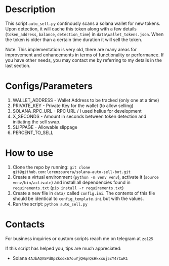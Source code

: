 # Description

This script `auto_sell.py` continously scans a solana wallet for new tokens. Upon detection, it will cache this token along with a few details (`token_address`, `balance`, `detection_time`) in `data\wallet_tokens.json`. When the token is older than a certain time duration it will sell the token.

Note: This implementation is very old, there are many areas for improvement and enhancements in terms of functionality or performance. If you have other needs, you may contact me by referring to my details in the last section.


# Configs/Parameters

1. WALLET_ADDRESS - Wallet Address to be tracked (only one at a time)
2. PRIVATE_KEY - Private Key for the wallet (to allow selling)
3. SOLANA_RPC_URL - RPC URL / I used helius for development
4. X_SECONDS - Amount in seconds between token detection and initiating the sell swap.
5. SLIPPAGE - Allowable slippage
6. PERCENT_TO_SELL 



# How to use
1. Clone the repo by running: `git clone git@github.com:lorenzourera/solana-auto-sell-bot.git`
2. Create a virtual environment (`python -m venv venv`), activate it (`source venv/bin/activate`) and install all dependencies found in `requirements.txt` (`pip install -r requirements.txt`)
3. Create a new file in `data/` called `config.ini`. The contents of this file should be identical to `config_template.ini` but with the values.
4. Run the script: `python auto_sell.py`



# Contacts
For business inquiries or custom scripts reach me on telegram at `zo125`

If this script has helped you, tips are much appreciated:
* Solana `4AJbAQVSPd8pZkcox67ouYjQHqnQsHkxxuj5cY4rCwK1`
